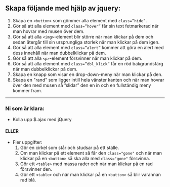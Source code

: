 ## Skapa följande med hjälp av jquery:

1. Skapa en ```<button>``` som gömmer alla element med ```class=”hide”```.
2. Gör så att alla element med ```class=”hover”```  får sin text fetmarkerad när man hovrar med musen över dem.
3. Gör så att alla ```<img>```-element blir större när man klickar på dem och sedan återgår till sin ursprungliga storlek när man klickar på dem igen.
4. Gör så att alla element med ```class=”alert”``` kommer att göra en alert med dess innehåll när man dubbelklickar på dem.
5. Gör så att alla ```<p>```-element försvinner när man klickar på dem.
6. Gör så att alla element med ```class=”dbl_klick”``` får en röd bakgrundsfärg när man dubbelklickar på dem.
7. Skapa en knapp som visar en drop-down-meny när man klickar på den.
8. Skapa en "rand" som ligger intill hela vänster kanten och när man hovrar över den med musen så ”slidar” den en in och en fullständig meny kommer fram.
<hr>

### Ni som är klara: 

* Kolla upp \$.ajax med jQuery
#### ELLER
* Fler uppgifter:
  1. Gör en cirkel som står och studsar på ett ställe.
  2. Om man klickar på ett element så får den ```class="gone"``` och när man klickar på en ```<button>``` så ska alla med ```class="gone"``` försvinna.
  3. Gör ett ```<table>``` med massa rader och när man klickar på en rad försvinner den.
  4. Gör ett ```<table>``` och när man klickar på en ```<button>``` så blir varannan rad blå.
